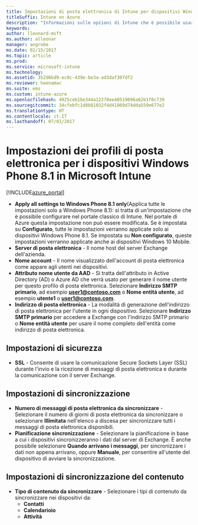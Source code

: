 ```yaml
---
title: Impostazioni di posta elettronica di Intune per dispositivi Windows Phone 8.1
titleSuffix: Intune on Azure
description: "Informazioni sulle opzioni di Intune che è possibile usare per configurare le connessioni di posta elettronica nei dispositivi Windows Phone 8.1.\""
keywords: 
author: lleonard-msft
ms.author: alleonar
manager: angrobe
ms.date: 02/15/2017
ms.topic: article
ms.prod: 
ms.service: microsoft-intune
ms.technology: 
ms.assetid: 352d6bd9-ec8c-439e-be3a-ad3daf307df2
ms.reviewer: heenamac
ms.suite: ems
ms.custom: intune-azure
ms.openlocfilehash: 4925ceb1be344a12270ee40519096a62b1f0c739
ms.sourcegitcommit: 34cfebfc1d8b81032f4d41869d74dda559e677e2
ms.translationtype: HT
ms.contentlocale: it-IT
ms.lasthandoff: 07/01/2017
---
```

# <a name="email-profile-settings-for-windows-phone-81-devices-in-microsoft-intune"></a>Impostazioni dei profili di posta elettronica per i dispositivi Windows Phone 8.1 in Microsoft Intune

[!INCLUDE[azure_portal](./includes/azure_portal.md)]


- **Apply all settings to Windows Phone 8.1 only**(Applica tutte le impostazioni solo a Windows Phone 8.1): si tratta di un'impostazione che è possibile configurare nel portale classico di Intune. Nel portale di Azure questa impostazione non può essere modificata. Se è impostata su **Configurato**, tutte le impostazioni verranno applicate solo ai dispositivi Windows Phone 8.1. Se impostata su **Non configurato**, queste impostazioni verranno applicate anche ai dispositivi Windows 10 Mobile.
- **Server di posta elettronica** - Il nome host del server Exchange dell'azienda.
- **Nome account** - Il nome visualizzato dell'account di posta elettronica come appare agli utenti nei dispositivi.
- **Attributo nome utente da AAD** - Si tratta dell'attributo in Active Directory (AD) o Azure AD che verrà usato per generare il nome utente per questo profilo di posta elettronica. Selezionare **Indirizzo SMTP primario**, ad esempio **user1@contoso.com** o **Nome entità utente**, ad esempio **utente1** o **user1@contoso.com**.
- **Indirizzo di posta elettronica** - La modalità di generazione dell'indirizzo di posta elettronica per l'utente in ogni dispositivo. Selezionare **Indirizzo SMTP primario** per accedere a Exchange con l'indirizzo SMTP primario o **Nome entità utente** per usare il nome completo dell'entità come indirizzo di posta elettronica.


## <a name="security-settings"></a>Impostazioni di sicurezza

- **SSL** - Consente di usare la comunicazione Secure Sockets Layer (SSL) durante l'invio e la ricezione di messaggi di posta elettronica e durante la comunicazione con il server Exchange.



## <a name="synchronization-settings"></a>Impostazioni di sincronizzazione

- **Numero di messaggi di posta elettronica da sincronizzare** - Selezionare il numero di giorni di posta elettronica da sincronizzare o selezionare **Illimitata** nell'elenco a discesa per sincronizzare tutti i messaggi di posta elettronica disponibili.
- **Pianificazione sincronizzazione** - Selezionare la pianificazione in base a cui i dispositivi sincronizzeranno i dati dal server di Exchange. È anche possibile selezionare **Quando arrivano i messaggi**, per sincronizzare i dati non appena arrivano, oppure **Manuale**, per consentire all'utente del dispositivo di avviare la sincronizzazione.

## <a name="content-sync-settings"></a>Impostazioni di sincronizzazione del contenuto

- **Tipo di contenuto da sincronizzare** - Selezionare i tipi di contenuto da sincronizzare nei dispositivi da:
    - **Contatti**
    - **Calendarioio**
    - **Attività**
